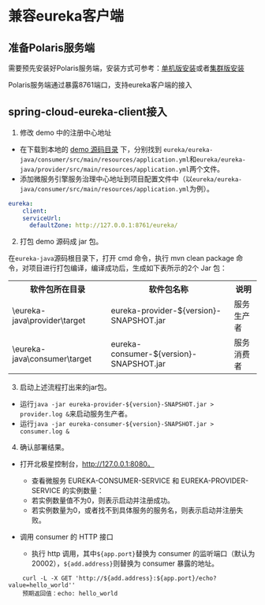 # 兼容eureka客户端

## 准备Polaris服务端

需要预先安装好Polaris服务端，安装方式可参考：[单机版安装](https://polarismesh.cn/zh/doc/快速入门/安装服务端/安装单机版.html#单机版安装)或者[集群版安装](https://polarismesh.cn/zh/doc/快速入门/安装服务端/安装集群版.html#集群版安装)

Polaris服务端通过暴露8761端口，支持eureka客户端的接入

## spring-cloud-eureka-client接入

1. 修改 demo 中的注册中心地址

  - 在下载到本地的 [demo 源码目录](https://github.com/polarismesh/examples/tree/main/eureka/eureka-java) 下，分别找到
`eureka/eureka-java/consumer/src/main/resources/application.yml`和`eureka/eureka-java/provider/src/main/resources/application.yml`两个文件。
  - 添加微服务引擎服务治理中心地址到项目配置文件中（以`eureka/eureka-java/consumer/src/main/resources/application.yml`为例）。
```yaml
eureka:
    client:
    serviceUrl:
      defaultZone: http://127.0.0.1:8761/eureka/
```

2. 打包 demo 源码成 jar 包。

 在`eureka-java`源码根目录下，打开 cmd 命令，执行 mvn clean package 命令，对项目进行打包编译，编译成功后，生成如下表所示的2个 Jar 包：
<table>
<tr>
<th>软件包所在目录</th>
<th>软件包名称</th>
<th>说明</th>
</tr>
<tr>
<td>\eureka-java\provider\target</td>
<td>eureka-provider-${version}-SNAPSHOT.jar</td>
<td>服务生产者</td>
</tr>
<tr>
<td>\eureka-java\consumer\target</td>
<td>eureka-consumer-${version}-SNAPSHOT.jar</td>
<td>服务消费者</td>
</tr>
</table>

3. 启动上述流程打出来的jar包。

- 运行```java -jar eureka-provider-${version}-SNAPSHOT.jar > provider.log &```来启动服务生产者。
- 运行```java -jar eureka-consumer-${version}-SNAPSHOT.jar > consumer.log &```

4. 确认部署结果。

 - 打开北极星控制台，http://127.0.0.1:8080。
    - 查看微服务 EUREKA-CONSUMER-SERVICE 和 EUREKA-PROVIDER-SERVICE 的实例数量：
    - 若实例数量值不为0，则表示启动并注册成功。
    - 若实例数量为0，或者找不到具体服务的服务名，则表示启动并注册失败。

 - 调用 consumer 的 HTTP 接口
    - 执行 http 调用，其中`${app.port}`替换为 consumer 的监听端口（默认为20002），`${add.address}`则替换为 consumer 暴露的地址。
```shell
    curl -L -X GET 'http://${add.address}:${app.port}/echo?value=hello_world''
    预期返回值：echo: hello_world
```



